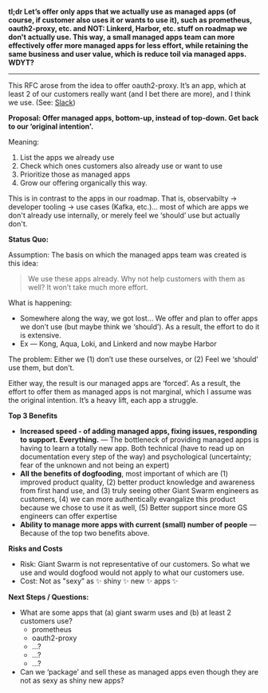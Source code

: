 **tl;dr Let’s offer only apps that we actually use as managed apps (of course, if customer also uses it or wants to use it), such as prometheus, oauth2-proxy, etc. and NOT: Linkerd, Harbor, etc. stuff on roadmap we don't actually use. This way, a small managed apps team can more effectively offer more managed apps for less effort, while retaining the same business and user value, which is reduce toil via managed apps. WDYT?**

----

This RFC arose from the idea to offer oauth2-proxy. It’s an app, which at least 2 of our customers really want (and I bet there are more), and I think we use. (See: [Slack](https://gigantic.slack.com/archives/CPC3M70UE/p1622729938024200))

**Proposal: Offer managed apps, bottom-up, instead of top-down. Get back to our ‘original intention'.**

Meaning:

1. List the apps we already use
2. Check which ones customers also already use or want to use
3. Prioritize those as managed apps
4. Grow our offering organically this way.

This is in contrast to the apps in our roadmap. That is, observabilty → developer tooling -> use cases (Kafka, etc.)... most of which are apps we don't already use internally, or merely feel we ‘should’ use but actually don't.

**Status Quo:**

Assumption: The basis on which the managed apps team was created is this idea:

> We use these apps already. Why not help customers with them as well? It won’t take much more effort.

What is happening:

- Somewhere along the way, we got lost… We offer and plan to offer apps we don’t use (but maybe think we ‘should’). As a result, the effort to do it is extensive.
- Ex — Kong, Aqua, Loki, and Linkerd and now maybe Harbor

The problem: Either we (1) don’t use these ourselves, or (2) Feel we ‘should’ use them, but don’t.

Either way, the result is our managed apps are ‘forced’. As a result, the effort to offer them as managed apps is not marginal, which I assume was the original intention. It’s a heavy lift, each app a struggle.

**Top 3 Benefits**

- **Increased speed - of adding managed apps, fixing issues, responding to support. Everything.** — The bottleneck of providing managed apps is having to learn a totally new app. Both technical (have to read up on documentation every step of the way) and psychological (uncertainty; fear of the unknown and not being an expert)
- **All the benefits of dogfooding**, most important of which are (1) improved product quality, (2) better product knowledge and awareness from first hand use, and (3) truly seeing other Giant Swarm engineers as customers, (4) we can more authentically evangalize this product because we chose to use it as well, (5) Better support since more GS engineers can offer expertise
- **Ability to manage more apps with current (small) number of people** — Because of the top two benefits above.

**Risks and Costs**

- Risk: Giant Swarm is not representative of our customers. So what we use and would dogfood would not apply to what our customers use.
- Cost: Not as "sexy” as ✨ shiny ✨ new ✨ apps ✨

**Next Steps / Questions:**

- What are some apps that (a) giant swarm uses and (b) at least 2 customers use?
   - prometheus
   - oauth2-proxy
   - …?
   - …?
   - …?
- Can we ‘package’ and sell these as managed apps even though they are not as sexy as shiny new apps?


